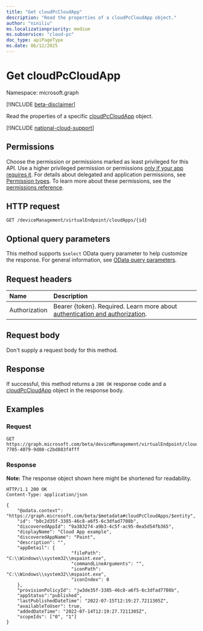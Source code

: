 ```yaml
---
title: "Get cloudPcCloudApp"
description: "Read the properties of a cloudPcCloudApp object."
author: "niniliu"
ms.localizationpriority: medium
ms.subservice: "cloud-pc"
doc_type: apiPageType
ms.date: 06/12/2025
---
```


# Get cloudPcCloudApp

Namespace: microsoft.graph

[!INCLUDE [beta-disclaimer](../../includes/beta-disclaimer.md)]

Read the properties of a specific [cloudPcCloudApp](../resources/cloudpccloudapp.md) object.

[!INCLUDE [national-cloud-support](../../includes/global-us.md)]

## Permissions

Choose the permission or permissions marked as least privileged for this API. Use a higher privileged permission or permissions [only if your app requires it](/graph/permissions-overview#best-practices-for-using-microsoft-graph-permissions). For details about delegated and application permissions, see [Permission types](/graph/permissions-overview#permission-types). To learn more about these permissions, see the [permissions reference](/graph/permissions-reference).

<!-- { "blockType": "permissions", "name": "cloudpccloudapp_get" } -->

## HTTP request

<!-- {
  "blockType": "ignored"
}
-->

``` http
GET /deviceManagement/virtualEndpoint/cloudApps/{id}
```

## Optional query parameters

This method supports `$select` OData query parameter to help customize the response. For general information, see [OData query parameters](/graph/query-parameters).

## Request headers

| Name          | Description               |
| :------------ | :------------------------ |
|Authorization|Bearer {token}. Required. Learn more about [authentication and authorization](/graph/auth/auth-concepts).|

## Request body

Don't supply a request body for this method.

## Response

If successful, this method returns a `200 OK` response code and a [cloudPcCloudApp](../resources/cloudpccloudapp.md) object in the response body.

## Examples

### Request

<!-- {
  "blockType": "request",
  "name": "get_cloudpccloudapp"
}
-->

``` http
GET https://graph.microsoft.com/beta/deviceManagement/virtualEndpoint/cloudApps/eda7ed64-7705-4079-9d08-c2bd883f4fff
```

### Response

**Note:** The response object shown here might be shortened for readability.
<!-- {
  "blockType": "response",
  "truncated": true,
  "@odata.type": "microsoft.graph.cloudPcCloudApp"
}
-->

``` http
HTTP/1.1 200 OK
Content-Type: application/json

{
    "@odata.context": "https://graph.microsoft.com/beta/$metadata#cloudPcCloudApps/$entity",
    "id": "b0c2d35f-3385-46c8-a6f5-6c3dfad7708b",
    "discoveredAppId": "9a383274-a9b3-4c5f-ac95-0ea5d54fb365",
    "displayName": "Cloud App example",
    "discoveredAppName": "Paint",
    "description": "",      
    "appDetail": {
                        "filePath": "C:\\Windows\\system32\\mspaint.exe",                     
                        "commandLineArguments": "",
                        "iconPath": "C:\\Windows\\system32\\mspaint.exe",
                        "iconIndex": 0
    },
    "provisionPolicyId": "jw3de35f-3385-46c8-a6f5-6c3dfad7708b",
    "appStatus":"published",
    "lastPublishedDateTime": "2022-07-15T12:19:27.7211305Z",
    "availableToUser": true,
    "addedDateTime": "2022-07-14T12:19:27.7211305Z",
    "scopeIds": ["0", "1"]
}
```
